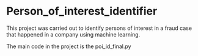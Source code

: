 # Person_of_interest_identifier

This project was carried out to identify persons of interest in a fraud case that happened in a company using machine learning.

The main code in the project is the poi_id_final.py 

